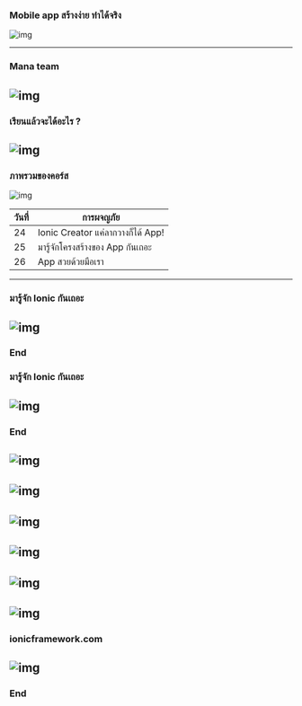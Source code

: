 ### Mobile app สร้างง่าย ทำได้จริง

![img](/imgs/course.jpg)

---
### Mana team

![img](/imgs/mana.jpg)
---
### เรียนแล้วจะได้อะไร ?

![img](/imgs/apps.jpg)
---
### ภาพรวมของคอร์ส

![img](/imgs/ionic.jpg)

|วันที่|การผจญภัย|
|-|-|
|24|Ionic Creator แค่ลากวางก็ได้ App!|
|25|มารู้จักโครงสร้างของ App กันเถอะ|
|26|App สวยด้วยมือเรา|
---
### มารู้จัก Ionic กันเถอะ
![img](/imgs/ioniclogo.jpg)
---
### End
### มารู้จัก Ionic กันเถอะ
![img](/imgs/ioniclogo.jpg)
---
### End
###
![img](/imgs/browser.jpg)
---
###
![img](/imgs/mobile.jpg)
---
###
![img](/imgs/android-ios.jpg)
---
###
![img](/imgs/xcode-android.png)
---
###
![img](/imgs/crossplatforms.jpg)
---
###
![img](/imgs/webtech.jpg)
---
### ionicframework.com
![img](/imgs/ionic-website.png)
---
### End

